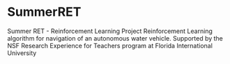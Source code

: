 # SummerRET
Summer RET - Reinforcement Learning Project
Reinforcement Learning algorithm for navigation of an autonomous water vehicle.
Supported by the NSF Research Experience for Teachers program at Florida International University
